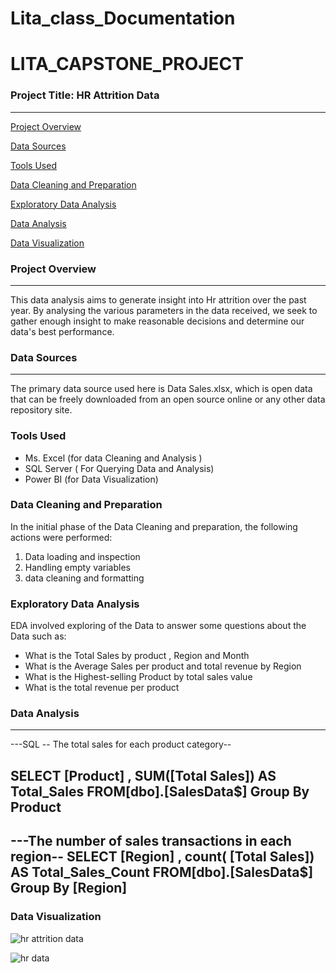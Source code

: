 # Lita_class_Documentation

# LITA_CAPSTONE_PROJECT

### Project Title: HR Attrition Data
---
[Project Overview](#project-overview)

[Data Sources](#data-sources)

[Tools Used](#tools-used)

[Data Cleaning and Preparation](#data-cleaning-and-preparation)

[Exploratory Data Analysis](#exploratory-data-analysis)

[Data Analysis](#data-analysis)

[Data Visualization](*#data-visualization)

### Project Overview
---
This data analysis aims to generate insight into  Hr attrition  over the past year. By analysing the various parameters in the data received, we seek to gather enough insight to make reasonable decisions and determine our data's best performance. 

### Data Sources
---
The primary data source used here is Data Sales.xlsx, which is open data that can be freely downloaded from an open source online or any other data repository site.

### Tools Used

- Ms. Excel (for data Cleaning and Analysis )
- SQL Server ( For Querying Data and Analysis)
- Power BI (for Data Visualization)
### Data Cleaning and Preparation

In the initial phase of the Data Cleaning and preparation, the following actions were performed:
1. Data loading and inspection
2. Handling empty variables
3. data cleaning and formatting
   
### Exploratory Data Analysis

EDA involved exploring of the Data to answer some questions about the Data such as:
- What is the Total Sales by product , Region and Month
- What is the Average Sales per product and total revenue by Region
- What is the Highest-selling Product by total sales value
- What is the total revenue per product
### Data Analysis
---
---SQL
-- The total sales for each product category--

SELECT [Product] , SUM([Total Sales]) AS Total_Sales
FROM[dbo].[SalesData$]
Group By Product
----

---The number of sales transactions in each region--
SELECT [Region] , count( [Total Sales]) AS Total_Sales_Count
FROM[dbo].[SalesData$]
Group By [Region]
---
### Data Visualization
![hr attrition data](https://github.com/user-attachments/assets/5d1eaba7-9694-4b61-8863-2ae338b26487)

![hr data](https://github.com/user-attachments/assets/1b2d7032-10b8-40ac-98ff-3a58f871eb06)


